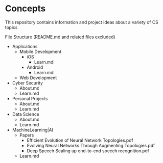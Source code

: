 # Concepts

This repository contains information and project ideas about a variety of CS topics

File Structure (README.md and related files excluded)
<!-- Folders denoted by -, Folders denoted by *. -->
- Applications
  - Mobile Development
    - iOS
      * Learn.md
    - Android
      * Learn.md
  - Web Development
- Cyber Security 
  * About.md
  * Learn.md
- Personal Projects
  * About.md
  * Learn.md
- Data Science
  * About.md
  * Learn.md
- MachineLearning|AI
  - Papers
    * Efficient Evolution of Neural Network Topologies.pdf
    * Evolving Neural Networks Through Augmenting Topologies.pdf
    * Deep Speech Scaling up end-to-end speech recognition.pdf
  * Learn.md
